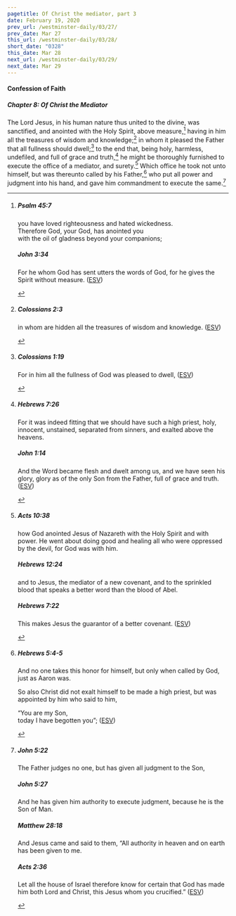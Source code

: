 ```yaml
---
pagetitle: Of Christ the mediator, part 3
date: February 19, 2020
prev_url: /westminster-daily/03/27/
prev_date: Mar 27
this_url: /westminster-daily/03/28/
short_date: "0328"
this_date: Mar 28
next_url: /westminster-daily/03/29/
next_date: Mar 29
---
```


#### Confession of Faith

##### Chapter 8: Of Christ the Mediator

The Lord Jesus, in his human nature thus united to the divine, was sanctified, and anointed with the Holy Spirit, above measure,[^fnref:wcf1] having in him all the treasures of wisdom and knowledge;[^fnref:wcf2] in whom it pleased the Father that all fullness should dwell;[^fnref:wcf3] to the end that, being holy, harmless, undefiled, and full of grace and truth,[^fnref:wcf4] he might be thoroughly furnished to execute the office of a mediator, and surety.[^fnref:wcf5] Which office he took not unto himself, but was thereunto called by his Father,[^fnref:wcf6] who put all power and judgment into his hand, and gave him commandment to execute the same.[^fnref:wcf7]

[^fnref:wcf1]: <div class="esv"><h5>Psalm 45:7</h5> <div class="esv-text"><div class="block-indent"> <p class="line-group" id="p19045007.01-1"><span class="indent"></span>you have loved righteousness and hated wickedness.<br /> Therefore God, your God, has anointed you<br /> <span class="indent"></span>with the oil of gladness beyond your companions;</p> </div> </div><h5>John 3:34</h5> <div class="esv-text"><p id="p43003034.01-2">For he whom God has sent utters the words of God, for he gives the Spirit without measure.  (<a href="http://www.esv.org" class="copyright">ESV</a>)</p> </div> </div>

[^fnref:wcf2]: <div class="esv"><h5>Colossians 2:3</h5> <div class="esv-text"><p id="p51002003.01-1">in whom are hidden all the treasures of wisdom and knowledge.  (<a href="http://www.esv.org" class="copyright">ESV</a>)</p> </div> </div>

[^fnref:wcf3]: <div class="esv"><h5>Colossians 1:19</h5> <div class="esv-text"><p id="p51001019.01-1">For in him all the fullness of God was pleased to dwell,  (<a href="http://www.esv.org" class="copyright">ESV</a>)</p> </div> </div>

[^fnref:wcf4]: <div class="esv"><h5>Hebrews 7:26</h5> <div class="esv-text"><p id="p58007026.01-1">For it was indeed fitting that we should have such a high priest, holy, innocent, unstained, separated from sinners, and exalted above the heavens.</p> </div><h5>John 1:14</h5> <div class="esv-text"><p id="p43001014.01-2">And the Word became flesh and dwelt among us, and we have seen his glory, glory as of the only Son from the Father, full of grace and truth.  (<a href="http://www.esv.org" class="copyright">ESV</a>)</p> </div> </div>

[^fnref:wcf5]: <div class="esv"><h5>Acts 10:38</h5> <div class="esv-text"><p id="p44010038.01-1">how God anointed Jesus of Nazareth with the Holy Spirit and with power. He went about doing good and healing all who were oppressed by the devil, for God was with him.</p> </div><h5>Hebrews 12:24</h5> <div class="esv-text"><p id="p58012024.01-2">and to Jesus, the mediator of a new covenant, and to the sprinkled blood that speaks a better word than the blood of Abel.</p> </div><h5>Hebrews 7:22</h5> <div class="esv-text"><p class="same-paragraph" id="p58007022.01-3">This makes Jesus the guarantor of a better covenant.  (<a href="http://www.esv.org" class="copyright">ESV</a>)</p> </div> </div>

[^fnref:wcf6]: <div class="esv"><h5>Hebrews 5:4-5</h5> <div class="esv-text"><p id="p58005004.01-1">And no one takes this honor for himself, but only when called by God, just as Aaron was.</p>  <p id="p58005005.01-1">So also Christ did not exalt himself to be made a high priest, but was appointed by him who said to him,</p> <div class="block-indent"> <p class="line-group" id="p58005005.23-1">&#8220;You are my Son,<br /> <span class="indent"></span>today I have begotten you&#8221;;  (<a href="http://www.esv.org" class="copyright">ESV</a>)</p> </div> </div> </div>

[^fnref:wcf7]: <div class="esv"><h5>John 5:22</h5> <div class="esv-text"><p id="p43005022.01-1"><span class="woc">The Father judges no one, but has given all judgment to the Son,</span></p> </div><h5>John 5:27</h5> <div class="esv-text"><p id="p43005027.01-2"><span class="woc">And he has given him authority to execute judgment, because he is the Son of Man.</span></p> </div><h5>Matthew 28:18</h5> <div class="esv-text"><p id="p40028018.01-3">And Jesus came and said to them, <span class="woc">&#8220;All authority in heaven and on earth has been given to me.</span></p> </div><h5>Acts 2:36</h5> <div class="esv-text"><p class="same-paragraph" id="p44002036.01-4">Let all the house of Israel therefore know for certain that God has made him both Lord and Christ, this Jesus whom you crucified.&#8221;  (<a href="http://www.esv.org" class="copyright">ESV</a>)</p> </div> </div>

